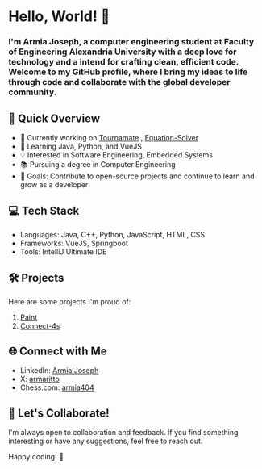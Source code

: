 # Hello, World! 👋

### I'm Armia Joseph, a computer engineering student at Faculty of Engineering Alexandria University with a deep love for technology and a intend for crafting clean, efficient code. Welcome to my GitHub profile, where I bring my ideas to life through code and collaborate with the global developer community.

## 🚀 Quick Overview

- 🔭 Currently working on [Tournamate](https://github.com/Armaritto/Tournamate) , [Equation-Solver](https://github.com/SantiagoMontag/Equation-Solver)
- 🌱 Learning Java, Python, and VueJS
- 💡 Interested in Software Engineering, Embedded Systems
- 📚 Pursuing a degree in Computer Engineering
- 🎯 Goals: Contribute to open-source projects and continue to learn and grow as a developer

## 💻 Tech Stack

- Languages: Java, C++, Python, JavaScript, HTML, CSS
- Frameworks: VueJS, Springboot
- Tools: IntelliJ Ultimate IDE

## 🛠️ Projects

Here are some projects I'm proud of:

1. [Paint](https://github.com/Armaritto/Paint)
2. [Connect-4s](https://github.com/Armaritto/Connect-4)

## 🌐 Connect with Me

- LinkedIn: [Armia Joseph](https://www.linkedin.com/in/armia-joseph-602998220/)
- X: [armaritto](https://twitter.com/armaritto)
- Chess.com: [armia404](https://www.chess.com/member/armia404)

## 🤝 Let's Collaborate!

I'm always open to collaboration and feedback. If you find something interesting or have any suggestions, feel free to reach out.

Happy coding! 🚀
<!--
**Armaritto/Armaritto** is a ✨ _special_ ✨ repository because its `README.md` (this file) appears on your GitHub profile.

Here are some ideas to get you started:

- 🔭 I’m currently working on ...
- 🌱 I’m currently learning ...
- 👯 I’m looking to collaborate on ...
- 🤔 I’m looking for help with ...
- 💬 Ask me about ...
- 📫 How to reach me: ...
- 😄 Pronouns: ...
- ⚡ Fun fact: ...
-->
